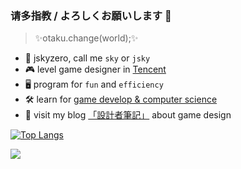 ### 请多指教 / よろしくお願いします 👋

> ✨otaku.change(world);✨


+ 🌆 jskyzero, call me `sky` or `jsky` 
+ 🎮 level game designer in [Tencent](https://github.com/Tencent)
+ 🖥 program for `fun` and `efficiency`
+ 🛠 learn for [game develop & computer science](https://blog.jskyzero.com/)
+ 👻 visit my blog [「設計者筆記」](https://design.jskyzero.com/) about game design



[![Top Langs](https://github-readme-stats.vercel.app/api/top-langs/?username=jskyzero&layout=compact)](https://github.com/anuraghazra/github-readme-stats)


<a href="https://www.exophase.com/user/jskyzero/"><img src="https://card.exophase.com/2/0/70821.png?1605682929"></a>

<!-- [![jskyzero's github stats](https://github-readme-stats.vercel.app/api?username=jskyzero&include_all_commits=true)](https://github.com/anuraghazra/github-readme-stats)-->

